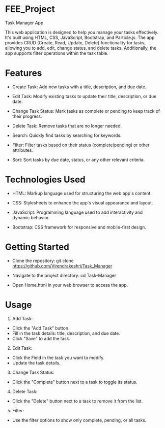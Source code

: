 # FEE_Project

Task Manager App 



This web application is designed to help you manage your tasks effectively. It's built using HTML, CSS, JavaScript, Bootstrap, and Particle.js. The app provides CRUD (Create, Read, Update, Delete) functionality for tasks, allowing you to add, edit, change status, and delete tasks. Additionally, the app supports filter operations within the task table.

# Features

* Create Task: Add new tasks with a title, description, and due date.

* Edit Task: Modify existing tasks to update their title, description, or due date.

* Change Task Status: Mark tasks as complete or pending to keep track of their progress.

* Delete Task: Remove tasks that are no longer needed.

* Search: Quickly find tasks by searching for keywords.

* Filter: Filter tasks based on their status (complete/pending) or other attributes.

* Sort: Sort tasks by due date, status, or any other relevant criteria.

 # Technologies Used
* HTML: Markup language used for structuring the web app's content.

* CSS: Stylesheets to enhance the app's visual appearance and layout.

* JavaScript: Programming language used to add interactivity and dynamic behavior.

* Bootstrap: CSS framework for responsive and mobile-first design.

# Getting Started
- Clone the repository: git clone https://github.com/Virendrakeshri/Task_Manager

- Navigate to the project directory: cd Task-Manager

- Open Home.html in your web browser to access the app.

# Usage
1. Add Task:

  * Click the "Add Task" button.
  * Fill in the task details: title, description, and due date.
  * Click "Save" to add the task.

2. Edit Task:

  * Click the Field in the task you want to modify.
  * Update the task details.

3. Change Task Status:

  * Click the "Complete" button next to a task to toggle its status.

  
4. Delete Task:

  * Click the "Delete" button next to a task to remove it from the list.

5. Filter:

  * Use the filter options to show only complete, pending, or all tasks.


